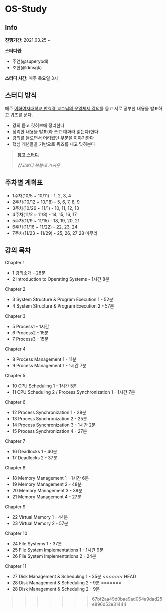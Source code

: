 # OS-Study



## Info

**진행기간**: 2021.03.25 ~

**스터디원**: 

+ 주연(@superyodi)
+ 조현(@dmsgk)

**스터디 시간**: 매주 목요일 3시



## 스터디 방식



매주 [이화여자대학교 반효경 교수님의 운영체제 강의](http://www.kocw.or.kr/home/cview.do?mty=p&kemId=1046323)를 듣고 서로 공부한 내용을 발표하고 퀴즈를 푼다. 

+ 강의 듣고 깃허브에 정리한다
+ 정리한 내용을 발표(라 쓰고 대화라 읽는다)한다
+ 강의를 들으면서 어려웠던 부분을 이야기한다
+ 핵심 개념들을 기반으로 퀴즈를 내고 맟혀본다



> [참고 스터디](https://github.com/smothly/OS-study-7week-challenge)
>
> *참고보다 복붙에 가까운*





## 주차별 계획표

- 1주차(10/5 ~ 10/11) - 1, 2, 3, 4
- 2주차(10/12 ~ 10/18) - 5, 6, 7, 8, 9
- 3주차(10/26 ~ 11/1) - 10, 11, 12, 13
- 4주차(11/2 ~ 11/8) - 14, 15, 16, 17
- 5주차(11/9 ~ 11/15) - 18, 19, 20, 21
- 6주차(11/16 ~ 11/22) - 22, 23, 24
- 7주차(11/23 ~ 11/29) - 25, 26, 27 28 마무리



## 강의 목차

Chapter 1

- 1 강의소개 - 28분
- 2 Introduction to Operating Systems - 1시간 8분

Chapter 2

- 3 System Structure & Program Execution 1 - 52분
- 4 System Structure & Program Execution 2 - 57분

Chapter 3

- 5 Process1 - 1시간
- 6 Process2 - 15분
- 7 Process3 - 15분

Chapter 4

- 8 Process Management 1 - 11분
- 9 Process Management 1 - 1시간 7분

Chapter 5

- 10 CPU Scheduling 1 - 1시간 5분
- 11 CPU Scheduling 2 / Process Synchronization 1 - 1시간 7분

Chapter 6

- 12 Process Synchronization 1 - 28분
- 13 Process Synchronization 2 - 25분
- 14 Process Synchronization 3 - 1시간 2분
- 15 Process Synchronization 4 - 27분

Chapter 7

- 16 Deadlocks 1 - 40분
- 17 Deadlocks 2 - 37분

Chapter 8

- 18 Memory Management 1 - 1시간 6분
- 19 Memory Management 2 - 48분
- 20 Memory Management 3 - 39분
- 21 Memory Management 4 - 27분

Chapter 9

- 22 Virtual Memory 1 - 44분
- 23 Virtual Memory 2 - 57분

Chapter 10

- 24 File Systems 1 - 37분
- 25 File System Implementations 1 - 1시간 9분
- 26 File System Implementations 2 - 24분

Chapter 11

- 27 Disk Management & Scheduling 1 - 35분
<<<<<<< HEAD
- 28 Disk Management & Scheduling 2 - 9분
=======
- 28 Disk Management & Scheduling 2 - 9분
>>>>>>> 67bf2aa49d0bae9ad064a9dad25e896d53e31444
